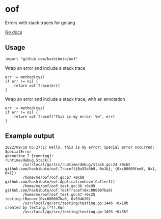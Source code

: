 # oof
Errors with stack traces for golang

[Go docs](https://github.com/hashibuto/oof/blob/master/docs/doc.md)

## Usage

```
import "github.com/hashibuto/oof"
```

Wrap an error and include a stack trace

```
err := method(xyz)
if err != nil {
    return oof.Trace(err)
}
```

Wrap an error and include a stack trace, with an annotation
```
err := method(xyz)
if err != nil {
    return oof.Tracef("This is my error: %w", err)
}
```

## Example output
```
2022/09/18 05:27:17 Hello, this is my error: Special error occurred: SpecialError
goroutine 7 [running]:
runtime/debug.Stack()
        /usr/local/go/src/runtime/debug/stack.go:24 +0x65
github.com/hashibuto/oof.Tracef({0x52e6b9, 0x1b}, {0xc00009fee8, 0x1, 0x1})
        /home/me/oof/oof.go:67 +0xb8
github.com/hashibuto/oof.ApplicationLevelCaller1()
        /home/me/oof/oof_test.go:36 +0x99
github.com/hashibuto/oof.TestTracef(0xc000007ba0)
        /home/me/oof/oof_test.go:57 +0x25
testing.tRunner(0xc000007ba0, 0x534b20)
        /usr/local/go/src/testing/testing.go:1446 +0x10b
created by testing.(*T).Run
        /usr/local/go/src/testing/testing.go:1493 +0x35f
```